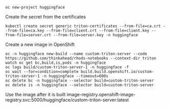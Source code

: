 ```
oc new-project huggingface
```

Create the secret from the certificates
```
kubectl create secret generic triton-certificates --from-file=ca.crt --from-file=ca.key --from-file=client.crt --from-file=client.key --from-file=server.crt --from-file=server.key -n huggingface
```

Create a new image in OpenShift
```
oc -n huggingface new-build --name custom-triton-server --code https://github.com/thinkahead/rhods-notebooks --context-dir triton
watch oc get bc,build,is,pods -n huggingface
oc logs build/custom-triton-server-1 -n huggingface -f
oc wait --for=condition=complete build.build.openshift.io/custom-triton-server-1 -n huggingface --timeout=600s
oc delete bc -n huggingface --selector build=custom-triton-server
oc delete is -n huggingface --selector build=custom-triton-server
```
Use the image after it is built image-registry.openshift-image-registry.svc:5000/huggingface/custom-triton-server:latest


